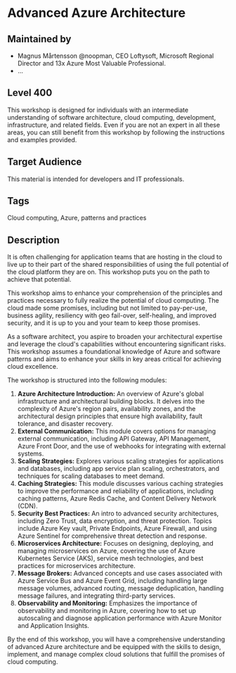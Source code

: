 # Advanced Azure Architecture

## Maintained by

* Magnus Mårtensson @noopman, CEO Loftysoft, Microsoft Regional Director and 13x Azure Most Valuable Professional.
* ...

## Level 400

This workshop is designed for individuals with an intermediate understanding of software architecture, cloud computing, development, infrastructure, and related fields. Even if you are not an expert in all these areas, you can still benefit from this workshop by following the instructions and examples provided.

## Target Audience

This material is intended for developers and IT professionals.

## Tags

Cloud computing, Azure, patterns and practices

## Description

It is often challenging for application teams that are hosting in the cloud to live up to their part of the shared responsibilities of using the full potential of the cloud platform they are on. This workshop puts you on the path to achieve that potential.

This workshop aims to enhance your comprehension of the principles and practices necessary to fully realize the potential of cloud computing. The cloud made some promises, including but not limited to pay-per-use, business agility, resiliency with geo fail-over, self-healing, and improved security, and it is up to you and your team to keep those promises.

As a software architect, you aspire to broaden your architectural expertise and leverage the cloud's capabilities without encountering significant risks. This workshop assumes a foundational knowledge of Azure and software patterns and aims to enhance your skills in key areas critical for achieving cloud excellence.

The workshop is structured into the following modules:

1. **Azure Architecture Introduction:** An overview of Azure's global infrastructure and architectural building blocks. It delves into the complexity of Azure's region pairs, availability zones, and the architectural design principles that ensure high availability, fault tolerance, and disaster recovery.
2. **External Communication:** This module covers options for managing external communication, including API Gateway, API Management, Azure Front Door, and the use of webhooks for integrating with external systems.
3. **Scaling Strategies:** Explores various scaling strategies for applications and databases, including app service plan scaling, orchestrators, and techniques for scaling databases to meet demand.
4. **Caching Strategies:** This module discusses various caching strategies to improve the performance and reliability of applications, including caching patterns, Azure Redis Cache, and Content Delivery Network (CDN).
5. **Security Best Practices:** An intro to advanced security architectures, including Zero Trust, data encryption, and threat protection. Topics include Azure Key vault, Private Endpoints, Azure Firewall, and using Azure Sentinel for comprehensive threat detection and response.
6. **Microservices Architecture:** Focuses on designing, deploying, and managing microservices on Azure, covering the use of Azure Kubernetes Service (AKS), service mesh technologies, and best practices for microservices architecture.
7. **Message Brokers:** Advanced concepts and use cases associated with Azure Service Bus and Azure Event Grid, including handling large message volumes, advanced routing, message deduplication, handling message failures, and integrating third-party services.
8. **Observability and Monitoring:** Emphasizes the importance of observability and monitoring in Azure, covering how to set up autoscaling and diagnose application performance with Azure Monitor and Application Insights.

By the end of this workshop, you will have a comprehensive understanding of advanced Azure architecture and be equipped with the skills to design, implement, and manage complex cloud solutions that fulfill the promises of cloud computing.
